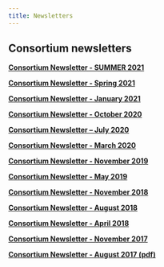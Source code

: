 ```yaml
---   
title: Newsletters   
---   
```

## Consortium newsletters
**[Consortium Newsletter - SUMMER 2021](https://mailchi.mp/7b961f63e815/vimc-spring-newsletter-1666291)**

**[Consortium Newsletter - Spring 2021](https://mailchi.mp/0c3442aef50e/vimc-spring-newsletter-2021)**

**[Consortium Newsletter - January 2021](https://mailchi.mp/c68a94468530/vimc-january-2021)**

**[Consortium Newsletter - October 2020](https://mailchi.mp/0e84cab253b7/vaccine-impact-modelling-consortium-newsletter-summer-1565123)**

**[Consortium Newsletter – July 2020](http://mailchi.mp/486bb675c28d/vaccine-impact-modelling-consortium-newsletter-summer-2020)**

**[Consortium Newsletter - March 2020](https://mailchi.mp/ad6be79e9ef2/vaccine-impact-modelling-consortium-newsletter-march-2020)**

**[Consortium Newsletter - November 2019](https://mailchi.mp/c7083eda5506/vaccine-impact-modelling-consortium-newsletter-november-2019)**

**[Consortium Newsletter - May 2019](https://us15.campaign-archive.com/?u=51b2245de9907f9a070940593&id=86b54dfe18)**

**[Consortium Newsletter - November 2018](https://mailchi.mp/0414cc878eb5/vaccine-impact-modelling-consortiumnewsletter-nov-2018)**

**[Consortium Newsletter - August 2018](https://mailchi.mp/ed8266c31e67/vaccine-impact-modelling-consortium-newsletter-aug-2018)** 

**[Consortium Newsletter - April 2018](https://mailchi.mp/ac873b77ed74/vaccine-impact-modelling-consortium-newsletter-april-2018-320379)** 

**[Consortium Newsletter - November 2017](http://mailchi.mp/d26e2b55be90/vaccine-impact-modelling-consortium-newsletter-november2017)**

**[Consortium Newsletter - August 2017 (pdf)](/resources/VIMC_newsletter_August_2017.pdf)**   
  


